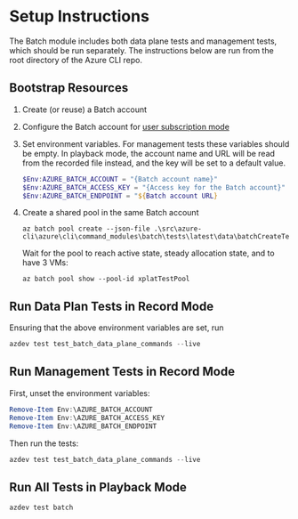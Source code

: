 # Setup Instructions

The Batch module includes both data plane tests and management tests, which should be run separately. The instructions below are run from the root directory of the Azure CLI repo.

## Bootstrap Resources

1. Create (or reuse) a Batch account
1. Configure the Batch account for [user subscription mode](https://docs.microsoft.com/azure/batch/batch-account-create-portal#additional-configuration-for-user-subscription-mode)
1. Set environment variables. For management tests these variables should be empty. In playback mode, the account name and URL will be read from the recorded file instead, and the key will be set to a default value.

   ```powershell
   $Env:AZURE_BATCH_ACCOUNT = "{Batch account name}"
   $Env:AZURE_BATCH_ACCESS_KEY = "{Access key for the Batch account}"
   $Env:AZURE_BATCH_ENDPOINT = "${Batch account URL}
   ```

1. Create a shared pool in the same Batch account

    ```shell
    az batch pool create --json-file .\src\azure-cli\azure\cli\command_modules\batch\tests\latest\data\batchCreateTestPool.json
    ```

   Wait for the pool to reach active state, steady allocation state, and to have 3 VMs:

    ```shell
    az batch pool show --pool-id xplatTestPool
    ```

## Run Data Plan Tests in Record Mode

Ensuring that the above environment variables are set, run

```powershell
azdev test test_batch_data_plane_commands --live
```

## Run Management Tests in Record Mode

First, unset the environment variables:

```powershell
Remove-Item Env:\AZURE_BATCH_ACCOUNT
Remove-Item Env:\AZURE_BATCH_ACCESS_KEY
Remove-Item Env:\AZURE_BATCH_ENDPOINT
```

Then run the tests:

```powershell
azdev test test_batch_data_plane_commands --live
```

## Run All Tests in Playback Mode

```shell
azdev test batch
```
